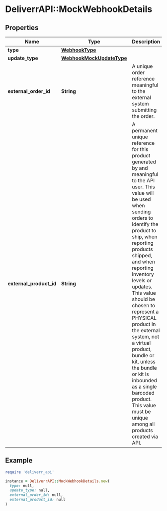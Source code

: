 # DeliverrAPI::MockWebhookDetails

## Properties

| Name | Type | Description | Notes |
| ---- | ---- | ----------- | ----- |
| **type** | [**WebhookType**](WebhookType.md) |  |  |
| **update_type** | [**WebhookMockUpdateType**](WebhookMockUpdateType.md) |  |  |
| **external_order_id** | **String** | A unique order reference meaningful to the external system submitting the order. | [optional] |
| **external_product_id** | **String** | A permanent unique reference for this product generated by and meaningful to the API user. This value will be used when sending orders to identify the product to ship, when reporting products shipped, and when reporting inventory levels or updates. This value should be chosen to represent a PHYSICAL product in the external system, not a virtual product, bundle or kit, unless the bundle or kit is inbounded as a single barcoded product. This value must be unique among all products created via API. | [optional] |

## Example

```ruby
require 'deliverr_api'

instance = DeliverrAPI::MockWebhookDetails.new(
  type: null,
  update_type: null,
  external_order_id: null,
  external_product_id: null
)
```

